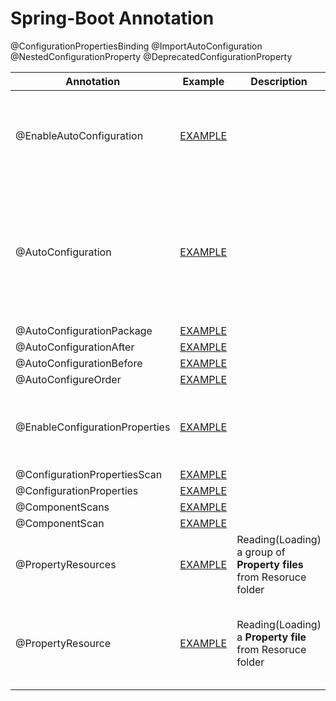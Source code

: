 # Spring-Boot Annotation

@ConfigurationPropertiesBinding
@ImportAutoConfiguration
@NestedConfigurationProperty
@DeprecatedConfigurationProperty


| Annotation                                                         | Example                                                                                                                             | Description                                                         | Reference link                                                                                                                                                                                                                                                                                                                               |
|--------------------------------------------------------------------|-------------------------------------------------------------------------------------------------------------------------------------|---------------------------------------------------------------------|----------------------------------------------------------------------------------------------------------------------------------------------------------------------------------------------------------------------------------------------------------------------------------------------------------------------------------------------|
| @EnableAutoConfiguration | [EXAMPLE](./external-jar-boot2/src/main/resources/META-INF/spring.factories)                                                        |                                                                     | **SPRING BOOT 2 AUTO-CONFIGURATION** <br><br> https://docs.spring.io/spring-boot/docs/2.1.13.RELEASE/reference/html/boot-features-developing-auto-configuration.html <br><br> **[Official refernce link](./doc/README_2.6.15.md)**                                                                                                             |
| @AutoConfiguration | [EXAMPLE](./external-jar-boot3/src/main/resources/META-INF/spring/org.springframework.boot.autoconfigure.AutoConfiguration.imports) |                                                                     | **SPRING BOOT 3 AUTO-CONFIGURATION** <br><br> https://github.com/spring-projects/spring-boot/wiki/Spring-Boot-2.7-Release-Notes#changes-to-auto-configuration <br><br> https://github.com/spring-projects/spring-boot/wiki/Spring-Boot-3.0-Migration-Guide#auto-configuration-files <br><br> **[Official refernce link](./doc/README_2.7.0.md)** |
| @AutoConfigurationPackage | [EXAMPLE](./)                                                                                                                       |                                                                     |                                                                                                                                                                                                                                                                                                                                              |
| @AutoConfigurationAfter | [EXAMPLE](./)                                                                                                                       |                                                                     |                                                                                                                                                                                                                                                                                                                                              |
| @AutoConfigurationBefore | [EXAMPLE](./)                                                                                                                       |                                                                     |                                                                                                                                                                                                                                                                                                                                              |
| @AutoConfigureOrder | [EXAMPLE](./)                                                                                                                       |                                                                     |                                                                                                                                                                                                                                                                                                                                              |
| @EnableConfigurationProperties | [EXAMPLE](./@EnableConfigurationProperties/src/main/java/com/ilan/MainApplication.java)                                             |                                                                     | https://stackoverflow.com/questions/49880453/what-difference-does-enableconfigurationproperties-make-if-a-bean-is-already-an <br> <br> https://www.baeldung.com/spring-enable-config-properties                                                                                                                                              |
| @ConfigurationPropertiesScan | [EXAMPLE](./@EnableConfigurationProperties/src/main/java/com/ilan/MainApplication.java)                                             |                                                                     |                                                                                                                                                                                                                                                                                                                                              |
| @ConfigurationProperties | [EXAMPLE](./@EnableConfigurationProperties/src/main/java/com/ilan/config/YamlConfig.java)                                           |                                                                     |                                                                                                                                                                                                                                                                                                                                              |
| @ComponentScans | [EXAMPLE](./external-jar-boot3/src/main/java/org/jpmc/externaljarboot3/ExternalJarBoot3Application.java)                            |                                                                     ||
| @ComponentScan | [EXAMPLE](./external-jar-boot2/src/main/java/org/jpmc/externaljarboot2/ExternalJarBoot2Application.java)                            |                                                                     |                                                                                                                                                                                                                                                                                                                                              |
| @PropertyResources | [EXAMPLE](./external-jar-boot2/src/main/java/net/tcs/config/TestPropertyResource.java)                                              | Reading(Loading) a group of **Property files** from Resoruce folder ||
| @PropertyResource | [EXAMPLE](./external-jar-boot3/src/main/java/net/tcs/config/TestPropertyResource.java)                                              | Reading(Loading) a **Property file** from Resoruce folder           | https://www.baeldung.com/properties-with-spring <br><br> https://mkyong.com/spring/spring-propertysources-example/ <br><br>	https://www.javaguides.net/2018/09/spring-propertysource-annotation-with-example.html                                                                                                                            |

